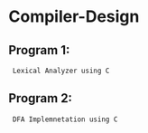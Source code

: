 # Compiler-Design

## Program 1:
     Lexical Analyzer using C
## Program 2:
     DFA Implemnetation using C
